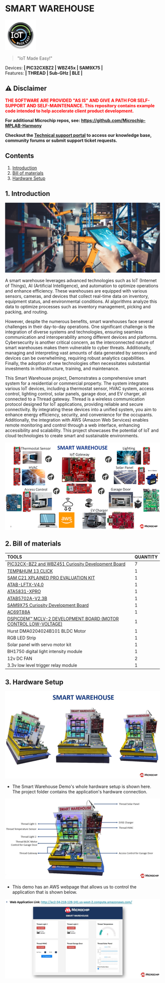 # SMART WAREHOUSE

<img src="docs/IoT-Made-Easy-Logo.png" width=100>


> "IoT Made Easy!" 

Devices: **| PIC32CXBZ2 | WBZ45x | SAM9X75 |**<br>
Features: **| THREAD | Sub-GHz | BLE |**

## ⚠ Disclaimer

<p><span style="color:red"><b>
THE SOFTWARE ARE PROVIDED "AS IS" AND GIVE A PATH FOR SELF-SUPPORT AND SELF-MAINTENANCE. This repository contains example code intended to help accelerate client product development. </br>

For additional Microchip repos, see: <a href="https://github.com/Microchip-MPLAB-Harmony" target="_blank">https://github.com/Microchip-MPLAB-Harmony</a>

Checkout the <a href="https://microchipsupport.force.com/s/" target="_blank">Technical support portal</a> to access our knowledge base, community forums or submit support ticket requests.
</span></p></b>

## Contents

1. [Introduction](#step1)
2. [Bill of materials](#step2)
3. [Hardware Setup](#step3)

## 1. Introduction<a name="step1">

![](docs/intro.png)

A smart warehouse leverages advanced technologies such as IoT (Internet of Things), AI (Artificial Intelligence), and automation to optimize operations and enhance efficiency. These warehouses are equipped with various sensors, cameras, and devices that collect real-time data on inventory, equipment status, and environmental conditions. AI algorithms analyze this data to optimize processes such as inventory management, picking and packing, and routing. 

However, despite the numerous benefits, smart warehouses face several challenges in their day-to-day operations. One significant challenge is the integration of diverse systems and technologies, ensuring seamless communication and interoperability among different devices and platforms. Cybersecurity is another critical concern, as the interconnected nature of smart warehouses makes them vulnerable to cyber threats. Additionally, managing and interpreting vast amounts of data generated by sensors and devices can be overwhelming, requiring robust analytics capabilities. Finally, the adoption of new technologies often necessitates substantial investments in infrastructure, training, and maintenance.

This Smart Warehouse project, Demonstrates a comprehensive smart system for a residential or commercial property. The system integrates various IoT devices, including a thermostat sensor, HVAC system, access control, lighting control, solar panels, garage door, and EV charger, all connected to a Thread gateway. Thread is a wireless communication protocol designed for IoT applications, providing reliable and secure connectivity. By integrating these devices into a unified system, you aim to enhance energy efficiency, security, and convenience for the occupants. Additionally, the integration with AWS (Amazon Web Services) enables remote monitoring and control through a web interface, enhancing accessibility and scalability. This project showcases the potential of IoT and cloud technologies to create smart and sustainable environments.

![](docs/intro2.png)

## 2. Bill of materials<a name="step2">

| TOOLS | QUANTITY |
| :- | :- |
| [PIC32CX-BZ2 and WBZ451 Curiosity Development Board](https://www.microchip.com/en-us/development-tool/EV96B94A) | 7 |
| [TEMP&HUM 13 CLICK](https://www.mikroe.com/temphum-13-click) | 1 |
| [SAM C21 XPLAINED PRO EVALUATION KIT](https://www.microchip.com/en-us/development-tool/atsamc21-xpro) | 1 |
| [ATAB-LFTX-V4.0](https://www.microchip.com/en-us/development-tool/ev72x74a) | 1 |
| [ATA5831-XPRO](https://www.microchip.com/en-us/development-tool/ev14t68a) | 1 |
| [ATAB5702A-V2.3B](https://www.microchip.com/en-us/development-tool/ev06z22a) | 1 |
| [SAM9X75 Curiosity Development Board](https://www.microchip.com/en-us/product/sam9x75) | 1 |
| [AC69T88A](https://www.microchip.com/en-us/development-tool/AC69T88A) | 1 |
| [DSPICDEM™ MCLV-2 DEVELOPMENT BOARD (MOTOR CONTROL LOW-VOLTAGE)](https://www.microchip.com/en-us/development-tool/dm330021-2) | 1 |
| Hurst DMA0204024B101 BLDC Motor | 1 |
| RGB LED Strip | 1 |
| Solar panel with servo motor kit | 1 |
| BH1750 digital light intensity module | 1 |
| 12v DC FAN | 2 |
| 3.3v low level trigger relay module | 1 |

## 3. Hardware Setup<a name="step3">

![](docs/hardware.png)

- The Smart Warehouse Demo's whole hardware setup is shown here. The project folder contains the application's hardware connection.

![](docs/hardware_2.png)

- This demo has an AWS webpage that allows us to control the application that is shown below.

![](docs/hardware_3.png)

